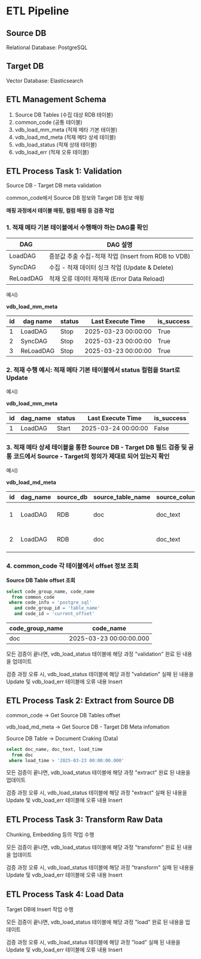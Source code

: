 # ETL Pipeline

## Source DB

Relational Database: PostgreSQL

## Target DB

Vector Database: Elasticsearch

## ETL Management Schema

1. Source DB Tables (수집 대상 RDB 테이블)
2. common_code (공통 테이블)
3. vdb_load_mm_meta (적재 메타 기본 테이블)
4. vdb_load_md_meta (적재 메타 상세 테이블)
5. vdb_load_status (적재 상태 테이블)
6. vdb_load_err (적재 오류 테이블)

## ETL Process Task 1: Validation

Source DB - Target DB meta validation

common_code에서 Source DB 정보와 Target DB 정보 매핑

**매핑 과정에서 테이블 매핑, 컬럼 매핑 등 검증 작업**

### 1. 적재 메타 기본 테이블에서 수행해야 하는 DAG를 확인

|DAG|DAG 설명|
|--|--|
|LoadDAG|증분값 추출 수집-적재 작업 (Insert from RDB to VDB) |
|SyncDAG|수집 - 적재 데이터 싱크 작업 (Update & Delete)|
|ReLoadDAG|적재 오류 데이터 재적재 (Error Data Reload)|

예시)

**vdb_load_mm_meta**

|id|dag name|status|Last Execute Time|is_success|
|--|--|--|--|--|
|1|LoadDAG|Stop|2025-03-23 00:00:00|True|
|2|SyncDAG|Stop|2025-03-23 00:00:00|True|
|3|ReLoadDAG|Stop|2025-03-23 00:00:00|True|


### 2. 적재 수행 예시: 적재 메타 기본 테이블에서 status 컬럼을 Start로 Update 

예시)

**vdb_load_mm_meta**

|id|dag_name|status|Last Execute Time|is_success
|--|--|--|--|--|
|1|LoadDAG|Start|2025-03-24 00:00:00|False|

### 3. 적재 메타 상세 테이블을 통한 Source DB - Target DB 필드 검증 및 공통 코드에서 Source - Target의 정의가 제대로 되어 있는지 확인

예시)

**vdb_load_md_meta**

|id|dag_name|source_db|source_table_name|source_column_name|target_db|target_table_name|target_column_name|use_yn|creat_at|update_at|author|
|--|--|--|--|--|--|--|--|--|--|--|--|
|1|LoadDAG|RDB|doc|doc_text|VDB|doc|doc_text|True|2025-03-24 00:00:00|2025-03-24 00:00:00|000000|
|2|LoadDAG|RDB|doc|doc_text|VDB|doc|doc_vector|True|2025-03-24 00:00:00|2025-03-24 00:00:00|000000|

### 4. common_code 각 테이블에서 offset 정보 조회

**Source DB Table offset 조회**

```sql
select code_group_name, code_name
  from common_code
 where code_info = 'postgre_sql'
   and code_group_id = 'table_name'
   and code_id = 'current_offset'
```

|code_group_name|code_name|
|--|--|
|doc|2025-03-23 00:00:00.000|

모든 검증이 끝나면, vdb_load_status 테이블에 해당 과정 "validation" 완료 된 내용을 업데이트

검증 과정 오류 시, vdb_load_status 테이블에 해당 과정 "validation" 실패 된 내용을 Update 및 vdb_load_err 테이블에 오류 내용 Insert

## ETL Process Task 2: Extract from Source DB

common_code -> Get Source DB Tables offset

vdb_load_md_meta -> Get Source DB - Target DB Meta infomation

Source DB Table -> Document Craking (Data)

```sql
select doc_name, doc_text, load_time
  from doc
 where load_time > '2025-03-23 00:00:00.000'
```

모든 검증이 끝나면, vdb_load_status 테이블에 해당 과정 "extract" 완료 된 내용을 업데이트

검증 과정 오류 시, vdb_load_status 테이블에 해당 과정 "extract" 실패 된 내용을 Update 및 vdb_load_err 테이블에 오류 내용 Insert

## ETL Process Task 3: Transform Raw Data

Chunking, Embedding 등의 작업 수행

모든 검증이 끝나면, vdb_load_status 테이블에 해당 과정 "transform" 완료 된 내용을 업데이트

검증 과정 오류 시, vdb_load_status 테이블에 해당 과정 "transform" 실패 된 내용을 Update 및 vdb_load_err 테이블에 오류 내용 Insert

## ETL Process Task 4: Load Data

Target DB에 Insert 작업 수행

모든 검증이 끝나면, vdb_load_status 테이블에 해당 과정 "load" 완료 된 내용을 업데이트

검증 과정 오류 시, vdb_load_status 테이블에 해당 과정 "load" 실패 된 내용을 Update 및 vdb_load_err 테이블에 오류 내용 Insert




